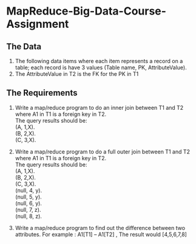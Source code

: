 # MapReduce-Big-Data-Course-Assignment

## The Data
1. The following data items where each item represents a record on a table; each record is have 3 values (Table name, PK, AttributeValue).
2. The AttributeValue in T2 is the FK for the PK in T1

## The Requirements
1. Write a map/reduce program to do an inner join between T1 and T2 where A1 in T1 is a foreign key in T2.  
The query results should be:  
(A, 1,X).  
(B, 2,X).  
(C, 3,X).  

2. Write a map/reduce program to do a full outer join between T1 and T2 where A1 in T1 is a foreign key in T2.  
The query results should be:  
(A, 1,X).  
(B, 2,X).  
(C, 3,X).  
(null, 4, y).  
(null, 5, y).  
(null, 6, y).  
(null, 7, z).  
(null, 8, z).  

3. Write a map/reduce program to find out the difference between two attributes. For example : A1[T1] – A1[T2] , The result would [4,5,6,7,8]
